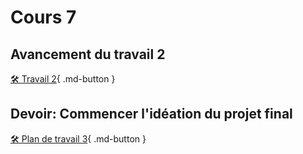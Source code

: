 # Cours 7


## Avancement du travail 2
[🛠️ Travail 2](./travaux/travail2.md){ .md-button } 


## Devoir: Commencer l'idéation du projet final
[🛠️ Plan de travail 3](./consignes/plandetravail.md){ .md-button } 
